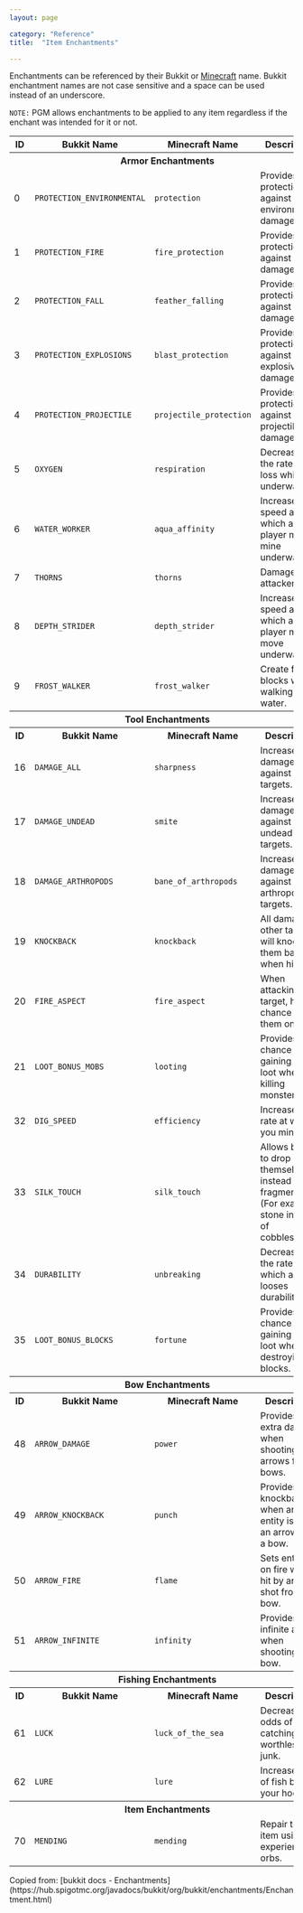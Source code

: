 ```yaml
---
layout: page

category: "Reference"
title:  "Item Enchantments"

---
```


Enchantments can be referenced by their Bukkit or [Minecraft](http://minecraft.gamepedia.com/Data_values#Enchantment_IDs) name.
Bukkit enchantment names are not case sensitive and a space can be used instead of an underscore.

`NOTE:`  PGM allows enchantments to be applied to any item regardless if the enchant was intended for it or not.
<br/>
<div class='table-responsive'>
  <table class='table table-striped table-condensed'>
    <thead>
      <tr>
        <th>ID</th>
        <th>Bukkit Name</th>
        <th>Minecraft Name</th>
        <th>Description</th>
      </tr>
    </thead>
    <tbody>
      <tr>
        <th colspan='4'>Armor Enchantments</th>
      </tr>
      <tr>
        <td>
          0
        </td>
        <td>
          <code>PROTECTION_ENVIRONMENTAL</code>
        </td>
        <td>
          <code>protection</code>
        </td>
        <td>Provides protection against environmental damage.</td>
      </tr>
      <tr>
        <td>
          1
        </td>
        <td>
          <code>PROTECTION_FIRE</code>
        </td>
        <td>
          <code>fire_protection</code>
        </td>
        <td>Provides protection against fire damage.</td>
      </tr>
      <tr>
        <td>
          2
        </td>
        <td>
          <code>PROTECTION_FALL</code>
        </td>
        <td>
          <code>feather_falling</code>
        </td>
        <td>Provides protection against fall damage.</td>
      </tr>
      <tr>
        <td>
          3
        </td>
        <td>
          <code>PROTECTION_EXPLOSIONS</code>
        </td>
        <td>
          <code>blast_protection</code>
        </td>
        <td>Provides protection against explosive damage.</td>
      </tr>
      <tr>
        <td>
          4
        </td>
        <td>
          <code>PROTECTION_PROJECTILE</code>
        </td>
        <td>
          <code>projectile_protection</code>
        </td>
        <td>Provides protection against projectile damage.</td>
      </tr>
      <tr>
        <td>
          5
        </td>
        <td>
          <code>OXYGEN</code>
        </td>
        <td>
          <code>respiration</code>
        </td>
        <td>Decreases the rate of air loss whilst underwater.</td>
      </tr>
      <tr>
        <td>
          6
        </td>
        <td>
          <code>WATER_WORKER</code>
        </td>
        <td>
          <code>aqua_affinity</code>
        </td>
        <td>Increases the speed at which a player may mine underwater.</td>
      </tr>
      <tr>
        <td>
          7
        </td>
        <td>
          <code>THORNS</code>
        </td>
        <td>
          <code>thorns</code>
        </td>
        <td>Damages the attacker.</td>
      </tr>
      <tr>
        <td>
          8
        </td>
        <td>
          <code>DEPTH_STRIDER</code>
        </td>
        <td>
          <code>depth_strider</code>
        </td>
        <td>Increases the speed at which a player may move underwater.</td>
      </tr>
      <tr>
        <td>
          9
        </td>
        <td>
          <code>FROST_WALKER</code>
        </td>
        <td>
          <code>frost_walker</code>
        </td>
        <td>Create frost blocks when walking over water.</td>
      </tr>
      <tr>
        <th colspan='4'>Tool Enchantments</th>
      </tr>
      <tr>
        <th>ID</th>
        <th>Bukkit Name</th>
        <th>Minecraft Name</th>
        <th>Description</th>
      </tr>
      <tr>
        <td>
          16
        </td>
        <td>
          <code>DAMAGE_ALL</code>
        </td>
        <td>
          <code>sharpness</code>
        </td>
        <td>Increases damage against all targets.</td>
      </tr>
      <tr>
        <td>
          17
        </td>
        <td>
          <code>DAMAGE_UNDEAD</code>
        </td>
        <td>
          <code>smite</code>
        </td>
        <td>Increases damage against undead targets.</td>
      </tr>
      <tr>
        <td>
          18
        </td>
        <td>
          <code>DAMAGE_ARTHROPODS</code>
        </td>
        <td>
          <code>bane_of_arthropods</code>
        </td>
        <td>Increases damage against arthropod targets.</td>
      </tr>
      <tr>
        <td>
          19
        </td>
        <td>
          <code>KNOCKBACK</code>
        </td>
        <td>
          <code>knockback</code>
        </td>
        <td>All damage to other targets will knock them back when hit.</td>
      </tr>
      <tr>
        <td>
          20
        </td>
        <td>
          <code>FIRE_ASPECT</code>
        </td>
        <td>
          <code>fire_aspect</code>
        </td>
        <td>When attacking a target, has a chance to set them on fire.</td>
      </tr>
      <tr>
        <td>
          21
        </td>
        <td>
          <code>LOOT_BONUS_MOBS</code>
        </td>
        <td>
          <code>looting</code>
        </td>
        <td>Provides a chance of gaining extra loot when killing monsters.</td>
      </tr>
      <tr>
        <td>
          32
        </td>
        <td>
          <code>DIG_SPEED</code>
        </td>
        <td>
          <code>efficiency</code>
        </td>
        <td>Increases the rate at which you mine/dig.</td>
      </tr>
      <tr>
        <td>
          33
        </td>
        <td>
          <code>SILK_TOUCH</code>
        </td>
        <td>
          <code>silk_touch</code>
        </td>
        <td>
          Allows blocks to drop themselves instead of fragments.
          <br/>
          (For example, stone instead of cobblestone)
        </td>
      </tr>
      <tr>
        <td>
          34
        </td>
        <td>
          <code>DURABILITY</code>
        </td>
        <td>
          <code>unbreaking</code>
        </td>
        <td>Decreases the rate at which a tool looses durability.</td>
      </tr>
      <tr>
        <td>
          35
        </td>
        <td>
          <code>LOOT_BONUS_BLOCKS</code>
        </td>
        <td>
          <code>fortune</code>
        </td>
        <td>Provides a chance of gaining extra loot when destroying blocks.</td>
      </tr>
      <tr>
        <th colspan='4'>Bow Enchantments</th>
      </tr>
      <tr>
        <th>ID</th>
        <th>Bukkit Name</th>
        <th>Minecraft Name</th>
        <th>Description</th>
      </tr>
      <tr>
        <td>
          48
        </td>
        <td>
          <code>ARROW_DAMAGE</code>
        </td>
        <td>
          <code>power</code>
        </td>
        <td>Provides extra damage when shooting arrows from bows.</td>
      </tr>
      <tr>
        <td>
          49
        </td>
        <td>
          <code>ARROW_KNOCKBACK</code>
        </td>
        <td>
          <code>punch</code>
        </td>
        <td>Provides a knockback when an entity is hit by an arrow from a bow.</td>
      </tr>
      <tr>
        <td>
          50
        </td>
        <td>
          <code>ARROW_FIRE</code>
        </td>
        <td>
          <code>flame</code>
        </td>
        <td>Sets entities on fire when hit by arrows shot from a bow.</td>
      </tr>
      <tr>
        <td>
          51
        </td>
        <td>
          <code>ARROW_INFINITE</code>
        </td>
        <td>
          <code>infinity</code>
        </td>
        <td>Provides infinite arrows when shooting a bow.</td>
      </tr>
      <tr>
        <th colspan='4'>Fishing Enchantments</th>
      </tr>
      <tr>
        <th>ID</th>
        <th>Bukkit Name</th>
        <th>Minecraft Name</th>
        <th>Description</th>
      </tr>
      <tr>
        <td>
          61
        </td>
        <td>
          <code>LUCK</code>
        </td>
        <td>
          <code>luck_of_the_sea</code>
        </td>
        <td>Decreases odds of catching worthless junk.</td>
      </tr>
      <tr>
        <td>
          62
        </td>
        <td>
          <code>LURE</code>
        </td>
        <td>
          <code>lure</code>
        </td>
        <td>Increases rate of fish biting your hook.</td>
      </tr>
      <tr>
        <th colspan='4'>Item Enchantments</th>
      </tr>
      <tr>
        <td>
          70
        </td>
        <td>
          <code>MENDING</code>
        </td>
        <td>
          <code>mending</code>
        </td>
        <td>Repair the item using experience orbs.</td>
      </tr>
    </tbody>
  </table>
</div>
Copied from: [bukkit docs - Enchantments](https://hub.spigotmc.org/javadocs/bukkit/org/bukkit/enchantments/Enchantment.html)
